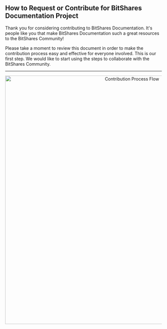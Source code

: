 ## How to Request or Contribute for BitShares Documentation Project


Thank you for considering contributing to BitShares Documentation. It's people like you that make BitShares Documentation such a great resources to the BitShares Community!

Please take a moment to review this document in order to make the contribution process easy and effective for everyone involved. This is our first step. We would like to start using the steps to collaborate with the BitShares Community.  

***

<p align="center">
  <img src="../../core/imgs/how-to-process-contribution.png" width="800" title="Contribution Process Flow">
</p>
